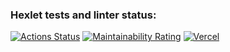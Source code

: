 ### Hexlet tests and linter status:
[![Actions Status](https://github.com/SandActor/frontend-project-11/actions/workflows/hexlet-check.yml/badge.svg)](https://github.com/SandActor/frontend-project-11/actions)
[![Maintainability Rating](https://sonarcloud.io/api/project_badges/measure?project=SandActor_frontend-project-11&metric=sqale_rating)](https://sonarcloud.io/summary/new_code?id=SandActor_frontend-project-11)
[![Vercel](https://vercel.com/button)](https://frontend-project-11.vercel.app)